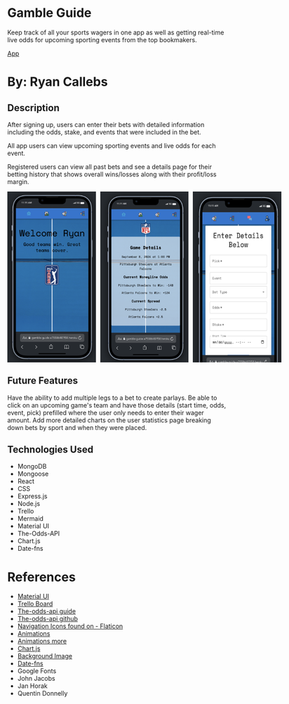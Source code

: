 # Gamble Guide

Keep track of all your sports wagers in one app as well as getting real-time live odds for upcoming sporting events from the top bookmakers.

[App](https://gamble-guide-a75586487f58.herokuapp.com/)

# By: Ryan Callebs

## Description

After signing up, users can enter their bets with detailed information including the odds, stake, and events that were included in the bet.

All app users can view upcoming sporting events and live odds for each event.

Registered users can view all past bets and see a details page for their betting history that shows overall wins/losses along with their profit/loss margin.

<div style="display: flex;">
    <img src="image.png" style="width: 40%; margin-right: 10px;">
    <img src="image-1.png" style="width: 40%; margin-right: 10px;">
    <img src="image-2.png" style="width: 40%;">
</div>

## Future Features

Have the ability to add multiple legs to a bet to create parlays.
Be able to click on an upcoming game's team and have those details (start time, odds, event, pick) prefilled where the user only needs to enter their wager amount.
Add more detailed charts on the user statistics page breaking down bets by sport and when they were placed.

## Technologies Used

- MongoDB
- Mongoose
- React
- CSS
- Express.js
- Node.js
- Trello
- Mermaid
- Material UI
- The-Odds-API
- Chart.js
- Date-fns

# References

- [Material UI](https://mui.com/material-ui/getting-started/)
- [Trello Board](https://trello.com/b/oP3i0H8S/bet-tracker-app)
- [The-odds-api guide](https://the-odds-api.com/liveapi/guides/v4/#overview)
- [The-odds-api github](https://github.com/the-odds-api)
- <a href="https://www.flaticon.com/free-icons/bet" title="Bet icons">Navigation Icons found on - Flaticon</a>
- [Animations](https://www.w3schools.com/css/css3_animations.asp)
- [Animations more](https://stackoverflow.com/questions/54758648/how-to-create-a-simple-spinning-animation-for-an-image-in-react)
- [Chart.js](https://www.chartjs.org/docs/latest/)
- [Background Image](https://unsplash.com/photos/blue-and-white-striped-textile-yUDldIrqW5E)
- [Date-fns](https://date-fns.org/docs/Getting-Started)
- Google Fonts
- John Jacobs
- Jan Horak
- Quentin Donnelly
